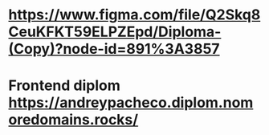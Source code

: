 # https://www.figma.com/file/Q2Skq8CeuKFKT59ELPZEpd/Diploma-(Copy)?node-id=891%3A3857
# Frontend diplom https://andreypacheco.diplom.nomoredomains.rocks/